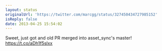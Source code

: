```yaml
---
layout: status
originalUrl: 'https://twitter.com/marcgg/status/327450434727985152'
isReply: false
date: 2013-04-25 15:54:02
---
```


Sweet, just got and old PR merged into asset_sync's master! https://t.co/aDh1f5slxx
